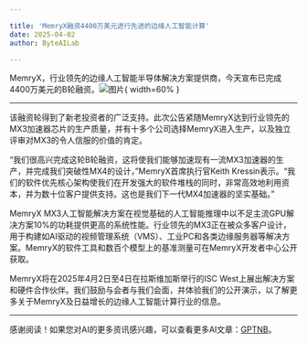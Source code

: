 ```yaml
---

title: 'MemryX融资4400万美元进行先进的边缘人工智能计算'
date: 2025-04-02
author: ByteAILab

---
```


MemryX，行业领先的边缘人工智能半导体解决方案提供商，今天宣布已完成4400万美元的B轮融资。![图片](https://ai-techpark.com/wp-content/uploads/MemryX.jpg){ width=60% }

---
该融资轮得到了新老投资者的广泛支持。此次公告紧随MemryX达到行业领先的MX3加速器芯片的生产质量，并有十多个公司选择MemryX进入生产，以及独立评审对MX3的令人信服的价值的肯定。

“我们很高兴完成这轮B轮融资，这将使我们能够加速现有一流MX3加速器的生产，并完成我们突破性MX4的设计，”MemryX首席执行官Keith Kressin表示。“我们的软件优先核心架构使我们在开发强大的软件堆栈的同时，非常高效地利用资本，并为数十位客户提供支持。这也是我们下一代MX4加速器的坚实基础。”

MemryX MX3人工智能解决方案在视觉基础的人工智能推理中以不足主流GPU解决方案10%的功耗提供更高的系统性能。行业领先的MX3正在被众多客户设计，用于构建如AI驱动的视频管理系统（VMS）、工业PC和各类边缘服务器等解决方案。MemryX的软件工具和数百个模型上的基准测量可在MemryX开发者中心公开获取。

MemryX将在2025年4月2日至4日在拉斯维加斯举行的ISC West上展出解决方案和硬件合作伙伴。我们鼓励与会者与我们会面，并体验我们的公开演示，以了解更多关于MemryX及日益增长的边缘人工智能计算行业的信息。

---
感谢阅读！如果您对AI的更多资讯感兴趣，可以查看更多AI文章：[GPTNB](https://gptnb.com)。